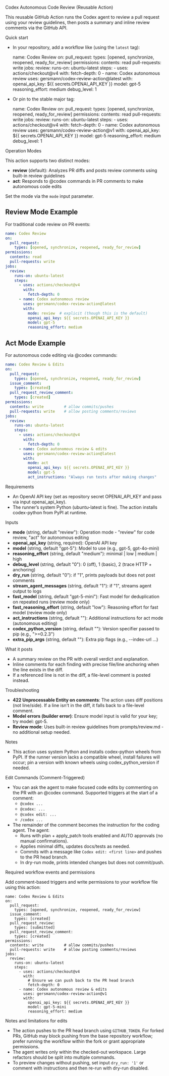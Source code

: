 Codex Autonomous Code Review (Reusable Action)

This reusable GitHub Action runs the Codex agent to review a pull request using your review guidelines, then posts a summary and inline review comments via the GitHub API.

Quick start

- In your repository, add a workflow like (using the `latest` tag):

  name: Codex Review
  on:
    pull_request:
      types: [opened, synchronize, reopened, ready_for_review]
  permissions:
    contents: read
    pull-requests: write
  jobs:
    review:
      runs-on: ubuntu-latest
      steps:
        - uses: actions/checkout@v4
          with:
            fetch-depth: 0
        - name: Codex autonomous review
          uses: gersmann/codex-review-action@latest
          with:
            openai_api_key: ${{ secrets.OPENAI_API_KEY }}
            model: gpt-5
            reasoning_effort: medium
            debug_level: 1

- Or pin to the stable major tag:

  name: Codex Review
  on:
    pull_request:
      types: [opened, synchronize, reopened, ready_for_review]
  permissions:
    contents: read
    pull-requests: write
  jobs:
    review:
      runs-on: ubuntu-latest
      steps:
        - uses: actions/checkout@v4
          with:
            fetch-depth: 0
        - name: Codex autonomous review
          uses: gersmann/codex-review-action@v1
          with:
            openai_api_key: ${{ secrets.OPENAI_API_KEY }}
            model: gpt-5
            reasoning_effort: medium
            debug_level: 1

Operation Modes

This action supports two distinct modes:

- **review** (default): Analyzes PR diffs and posts review comments using built-in review guidelines
- **act**: Responds to @codex commands in PR comments to make autonomous code edits

Set the mode via the `mode` input parameter.

## Review Mode Example

For traditional code review on PR events:

```yaml
name: Codex Review
on:
  pull_request:
    types: [opened, synchronize, reopened, ready_for_review]
permissions:
  contents: read
  pull-requests: write
jobs:
  review:
    runs-on: ubuntu-latest
    steps:
      - uses: actions/checkout@v4
        with:
          fetch-depth: 0
      - name: Codex autonomous review
        uses: gersmann/codex-review-action@latest
        with:
          mode: review  # explicit (though this is the default)
          openai_api_key: ${{ secrets.OPENAI_API_KEY }}
          model: gpt-5
          reasoning_effort: medium
```

## Act Mode Example

For autonomous code editing via @codex commands:

```yaml
name: Codex Review & Edits
on:
  pull_request:
    types: [opened, synchronize, reopened, ready_for_review]
  issue_comment:
    types: [created]
  pull_request_review_comment:
    types: [created]
permissions:
  contents: write         # allow commits/pushes
  pull-requests: write    # allow posting comments/reviews
jobs:
  review:
    runs-on: ubuntu-latest
    steps:
      - uses: actions/checkout@v4
        with:
          fetch-depth: 0
      - name: Codex autonomous review & edits
        uses: gersmann/codex-review-action@latest
        with:
          mode: act
          openai_api_key: ${{ secrets.OPENAI_API_KEY }}
          model: gpt-5
          act_instructions: "Always run tests after making changes"
```

Requirements

- An OpenAI API key (set as repository secret OPENAI_API_KEY and pass via input openai_api_key).
- The runner’s system Python (ubuntu-latest is fine). The action installs codex-python from PyPI at runtime.

Inputs

- **mode** (string, default "review"): Operation mode - "review" for code review, "act" for autonomous editing
- **openai_api_key** (string, required): OpenAI API key
- **model** (string, default "gpt-5"): Model to use (e.g., gpt-5, gpt-4o-mini)
- **reasoning_effort** (string, default "medium"): minimal | low | medium | high
- **debug_level** (string, default "0"): 0 (off), 1 (basic), 2 (trace HTTP + anchoring)
- **dry_run** (string, default "0"): if "1", prints payloads but does not post comments
- **stream_agent_messages** (string, default "1"): if "1", streams agent output to logs
- **fast_model** (string, default "gpt-5-mini"): Fast model for deduplication on repeated runs (review mode only)
- **fast_reasoning_effort** (string, default "low"): Reasoning effort for fast model (review mode only)
- **act_instructions** (string, default ""): Additional instructions for act mode (autonomous editing)
- **codex_python_version** (string, default ""): Version specifier passed to pip (e.g., ">=0.2.3")
- **extra_pip_args** (string, default ""): Extra pip flags (e.g., --index-url …)

What it posts

- A summary review on the PR with overall verdict and explanation.
- Inline comments for each finding with precise file/line anchoring when the line exists in the diff.
- If a referenced line is not in the diff, a file-level comment is posted instead.

Troubleshooting

- **422 Unprocessable Entity on comments**: The action uses diff positions (not line/side). If a line isn't in the diff, it falls back to a file-level comment.
- **Model errors (builder error)**: Ensure model input is valid for your key; try model: gpt-5.
- **Review mode**: Uses built-in review guidelines from prompts/review.md - no additional setup needed.

Notes

- This action uses system Python and installs codex-python wheels from PyPI. If the runner version lacks a compatible wheel, install failures will occur; pin a version with known wheels using codex_python_version if needed.

Edit Commands (Comment-Triggered)

- You can ask the agent to make focused code edits by commenting on the PR with an @codex command. Supported triggers at the start of a comment:
  - `@codex ...`
  - `@codex: ...`
  - `@codex edit: ...`
  - `/codex ...`
- The remainder of the comment becomes the instruction for the coding agent. The agent:
  - Runs with plan + apply_patch tools enabled and AUTO approvals (no manual confirmations).
  - Applies minimal diffs, updates docs/tests as needed.
  - Commits with a message like `Codex edit: <first line>` and pushes to the PR head branch.
  - In dry-run mode, prints intended changes but does not commit/push.

Required workflow events and permissions

Add comment-based triggers and write permissions to your workflow file using this action:

```
name: Codex Review & Edits
on:
  pull_request:
    types: [opened, synchronize, reopened, ready_for_review]
  issue_comment:
    types: [created]
  pull_request_review:
    types: [submitted]
  pull_request_review_comment:
    types: [created]
permissions:
  contents: write         # allow commits/pushes
  pull-requests: write    # allow posting comments/reviews
jobs:
  review:
    runs-on: ubuntu-latest
    steps:
      - uses: actions/checkout@v4
        with:
          # Ensure we can push back to the PR head branch
          fetch-depth: 0
      - name: Codex autonomous review & edits
        uses: gersmann/codex-review-action@v1
        with:
          openai_api_key: ${{ secrets.OPENAI_API_KEY }}
          model: gpt-5-mini
          reasoning_effort: medium
```

Notes and limitations for edits

- The action pushes to the PR head branch using `GITHUB_TOKEN`. For forked PRs, GitHub may block pushing from the base repository workflow; prefer running the workflow within the fork or grant appropriate permissions.
- The agent writes only within the checked-out workspace. Large refactors should be split into multiple commands.
- To preview changes without pushing, set input `dry_run: '1'` or comment with instructions and then re-run with dry-run disabled.

